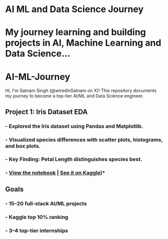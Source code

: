 # AI ML and Data Science Journey
# My journey learning and building projects in AI, Machine Learning and Data Science...
# AI-ML-Journey
Hi, I'm Satnam Singh (@wiredInSatnam on X)! This repository documents my journey to become a top-tier AI/ML and Data Science engineer.

## Project 1: Iris Dataset EDA
### - Explored the Iris dataset using Pandas and Matplotlib.
### - Visualized species differences with scatter plots, histograms, and box plots.
### - Key Finding: Petal Length distinguishes species best.
### - [View the notebook](https://github.com/SatnamCodes/AI-ML-Documented/blob/main/Notebooks/Iris_data.ipynb) | [See it on Kaggle](https://www.kaggle.com/code/satnamsingh07/iris-data))*

## Goals
### - 15–20 full-stack AI/ML projects
### - Kaggle top 10% ranking
### - 3–4 top-tier internships